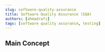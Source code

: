 ```yaml
---
slug: software-quality-assurance
title: Software Quality Assurance (SQA)
authors: [ahmadrafi]
tags: [software quality assurance, testing]
---
```


## Main Concept
